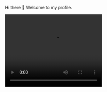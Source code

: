 Hi there 👋
Welcome to my profile. 
<!--![web (1)](https://github.com/jbirkenmaier/jbirkenmaier/assets/127735731/517956af-133e-4a69-a435-c7dd4727487d)-->

<video width="320" height="240">
  <source src="webs.mp4" type="video/mp4">
Your browser does not support the video tag.
</video>


<!--
- 🔭 I’m currently working on ...
- 🌱 I’m currently learning ...
- 👯 I’m looking to collaborate on ...
- 🤔 I’m looking for help with ...
- 💬 Ask me about ...
- 📫 How to reach me: ...
- 😄 Pronouns: ...
- ⚡ Fun fact: ...
-->

